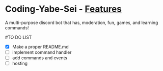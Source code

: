 # Coding-Yabe-Sei - [Features](https://Academy-Of-Animu.github.io/Coding-Yabe-Sei/)
A multi-purpose discord bot that has, moderation, fun, games, and learning commands!

#TO DO LIST

- [x] Make a proper README.md
- [ ] implement command handler
- [ ] add commands and events
- [ ] hosting
